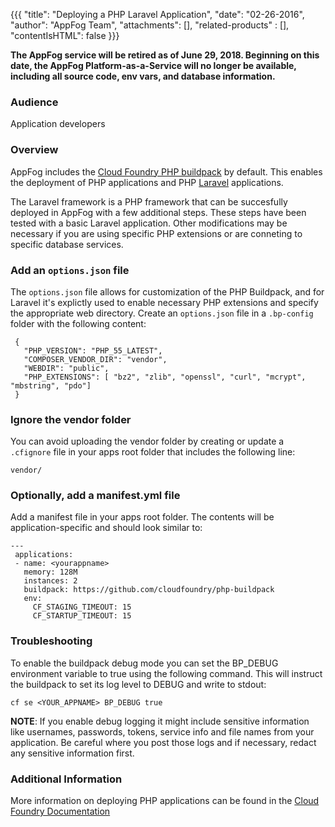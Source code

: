 {{{
  "title": "Deploying a PHP Laravel Application",
  "date": "02-26-2016",
  "author": "AppFog Team",
  "attachments": [],
  "related-products" : [],
  "contentIsHTML": false
}}}

<strong>The AppFog service will be retired as of June 29, 2018. Beginning on this date, the AppFog Platform-as-a-Service will no longer be available, including all source code, env vars, and database information.</strong>

### Audience

Application developers

### Overview

AppFog includes the [Cloud Foundry PHP buildpack](https://github.com/cloudfoundry/php-buildpack) by default. This enables the deployment of PHP applications and PHP [Laravel](https://www.laravel.com/) applications.

The Laravel framework is a PHP framework that can be succesfully deployed in AppFog with a few additional steps.  These steps have been tested with a basic Laravel application.  Other modifications may be necessary if you are using specific PHP extensions or are conneting to specific database services.

### Add an `options.json` file

The `options.json` file allows for customization of the PHP Buildpack, and for Laravel it's explictly used to enable necessary PHP extensions and specify the appropriate web directory.  Create an `options.json` file in a `.bp-config` folder with the following content:

```
 {
   "PHP_VERSION": "PHP_55_LATEST",
   "COMPOSER_VENDOR_DIR": "vendor",
   "WEBDIR": "public",
   "PHP_EXTENSIONS": [ "bz2", "zlib", "openssl", "curl", "mcrypt", "mbstring", "pdo"]
 }
```

### Ignore the vendor folder
You can avoid uploading the vendor folder by creating or update a `.cfignore` file in your apps root folder that includes the following line:

```
vendor/
```

### Optionally, add a manifest.yml file
Add a manifest file in your apps root folder.  The contents will be application-specific and should look similar to:

```
---
 applications:
 - name: <yourappname>
   memory: 128M
   instances: 2
   buildpack: https://github.com/cloudfoundry/php-buildpack
   env:
     CF_STAGING_TIMEOUT: 15
     CF_STARTUP_TIMEOUT: 15
```

### Troubleshooting

To enable the buildpack debug mode you can set the BP_DEBUG environment variable to true using the following command. This will instruct the buildpack to set its log level to DEBUG and write to stdout:

```
cf se <YOUR_APPNAME> BP_DEBUG true
```
<b>NOTE</b>: If you enable debug logging it might include sensitive information like usernames, passwords, tokens, service info and file names from your application. Be careful where you post those logs and if necessary, redact any sensitive information first.
### Additional Information

More information on deploying PHP applications can be found in the [Cloud Foundry Documentation](http://http://docs.cloudfoundry.org/buildpacks/php/index.html)

